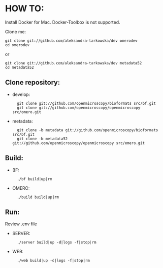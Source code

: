 HOW TO:
=======

Install Docker for Mac. Docker-Toolbox is not supported.

Clone me:

    git clone git://github.com/aleksandra-tarkowska/dev omerodev
    cd omerodev

or

    git clone git://github.com/aleksandra-tarkowska/dev metadata52
    cd metadata52


Clone repository:
-----------------

- develop:

        git clone git://github.com/openmicroscopy/bioformats src/bf.git
        git clone git://github.com/openmicroscopy/openmicroscopy src/omero.git

- metadata:

        git clone -b metadata git://github.com/openmicroscopy/bioformats src/bf.git
        git clone -b metadata52 git://github.com/openmicroscopy/openmicroscopy src/omero.git


Build:
------

- BF:

        ./bf build|up|rm

- OMERO:

        ./build build|up|rm

Run:
----

Review .env file

- SERVER:

        ./server build|up -d|logs -f|stop|rm

- WEB:

        ./web build|up -d|logs -f|stop|rm

